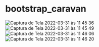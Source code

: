 # bootstrap_caravan

![Captura de Tela 2022-03-31 às 11 45 36](https://user-images.githubusercontent.com/94624254/161083596-0324810f-bb20-4309-bb72-5f02d37fb143.png)
![Captura de Tela 2022-03-31 às 11 45 49](https://user-images.githubusercontent.com/94624254/161083609-309ddd08-898b-4c5f-a38d-331d2fb04fa6.png)
![Captura de Tela 2022-03-31 às 11 46 06](https://user-images.githubusercontent.com/94624254/161083621-c5ec8588-bf0e-4695-8a28-183a4fa24db5.png)
![Captura de Tela 2022-03-31 às 11 46 20](https://user-images.githubusercontent.com/94624254/161083634-489eddd4-0d61-4e5a-b286-49cbcb7afe84.png)
